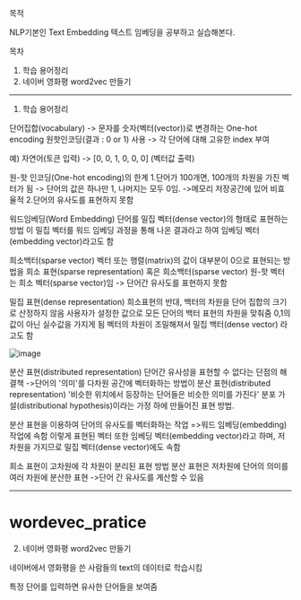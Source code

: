 목적

NLP기본인 Text Embedding 텍스트 임베딩을 공부하고 실습해본다.

목차

1. 학습 용어정리
2. 네이버 영화평 word2vec 만들기

-----------------------------------------------------------------

1. 학습 용어정리

단어집합(vocabulary) 
-> 문자를 숫자(벡터(vector))로 변경하는 One-hot encoding 원핫인코딩(결과 : 0 or 1) 사용 
-> 각 단어에 대해 고유한 index 부여 

예) 자연어(토큰 입력) -> [0, 0, 1, 0, 0, 0] (벡터값 출력)

원-핫 인코딩(One-hot encoding)의 한계 
1.단어가 100개면, 100개의 차원을 가진 벡터가 됨 
-> 단어의 값은 하나만 1, 나머지는 모두 0임. 
->메모리 저장공간에 있어 비효율적
2.단어의 유사도를 표현하지 못함

워드임베딩(Word Embedding)
단어를 밀집 벡터(dense vector)의 형태로 표현하는 방법
이 밀집 벡터를 워드 임베딩 과정을 통해 나온 결과라고 하여 임베딩 벡터(embedding vector)라고도 함

희소백터(sparse vector)
벡터 또는 행렬(matrix)의 값이 대부분이 0으로 표현되는 방법을 
희소 표현(sparse representation) 혹은 희소백터(sparse vector)
원-핫 벡터는 희소 벡터(sparse vector)임
-> 단어간 유사도를 표현하지 못함

밀집 표현(dense representation) 
희소표현의 반대, 백터의 차원을 단어 집합의 크기로 산정하지 않음
사용자가 설정한 값으로 모든 단어의 백터 표현의 차원을 맞춰줌
0,1의 값이 아닌 실수값을 가지게 됨
벡터의 차원이 조밀해져서 밀집 백터(dense vector) 라고도 함

![image](https://github.com/user-attachments/assets/31a2e9e4-9be3-4db2-b20a-8ae146c7f192)

분산 표현(distributed representation)
단어간 유사성을 표현할 수 없다는 단점의 해결책
->단어의 '의미'를 다차원 공간에 벡터화하는 방법이 
분산 표현(distributed representation)
'비슷한 위치에서 등장하는 단어들은 비슷한 의미를 가진다' 
분포 가설(distributional hypothesis)이라는 가정 하에 만들어진 표현 방법.

분산 표현을 이용하여 단어의 유사도를 벡터화하는 작업
=>워드 임베딩(embedding) 작업에 속함 
이렇게 표현된 벡터 또한 임베딩 벡터(embedding vector)라고 하며, 
저차원을 가지므로 밀집 벡터(dense vector)에도 속함

희소 표현이 고차원에 각 차원이 분리된 표현 방법 
분산 표현은 저차원에 단어의 의미를 여러 차원에 분산한 표현
->단어 간 유사도를 계산할 수 있음

------------------------------------------------------------------------

# wordevec_pratice
2. 네이버 영화평 word2vec 만들기

네이버에서 영화평을 쓴 사람들의 text의 데이터로 학습시킴

특정 단어를 입력하면 유사한 단어들을 보여줌

